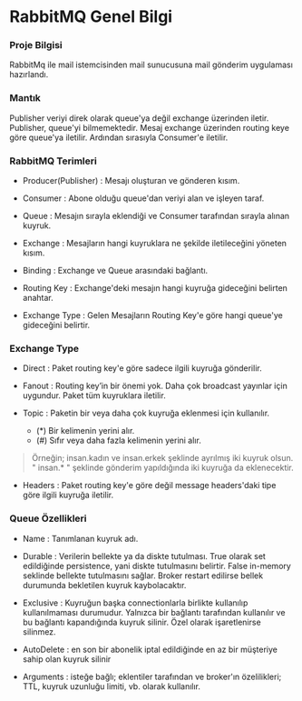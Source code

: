 # RabbitMQ Genel Bilgi

### Proje Bilgisi
RabbitMq ile mail istemcisinden mail sunucusuna mail gönderim uygulaması hazırlandı.

### Mantık
Publisher veriyi direk olarak queue'ya değil exchange üzerinden iletir. Publisher, queue'yi bilmemektedir. Mesaj exchange üzerinden routing keye göre queue'ya iletilir. Ardından sırasıyla Consumer'e iletilir.

### RabbitMQ Terimleri

- Producer(Publisher) : Mesajı oluşturan ve gönderen kısım.

- Consumer : Abone olduğu queue'dan veriyi alan ve işleyen taraf.

- Queue : Mesajın sırayla eklendiği ve Consumer tarafından sırayla alınan kuyruk.

- Exchange : Mesajların hangi kuyruklara ne şekilde iletileceğini yöneten kısım.

- Binding : Exchange ve Queue arasındaki bağlantı.

- Routing Key : Exchange'deki mesajın hangi kuyruğa gideceğini belirten anahtar.

- Exchange Type : Gelen Mesajların Routing Key'e göre hangi queue'ye gideceğini belirtir.

### Exchange Type

- Direct : Paket routing key'e göre sadece ilgili kuyruğa gönderilir. 

- Fanout : Routing key’in bir önemi yok. Daha çok broadcast yayınlar için uygundur. Paket tüm kuyruklara iletilir.

- Topic : Paketin bir veya daha çok kuyruğa eklenmesi için kullanılır. 
	- (*) Bir kelimenin yerini alır.
	- (#) Sıfır veya daha fazla kelimenin yerini alır.
> Örneğin; insan.kadın ve insan.erkek şeklinde ayrılmış iki kuyruk olsun. " insan.* " şeklinde gönderim yapıldığında iki kuyruğa da eklenecektir.

- Headers : Paket routing key'e göre değil message headers'daki tipe göre ilgili kuyruğa iletilir.


### Queue Özellikleri

- Name : Tanımlanan kuyruk adı.

- Durable : Verilerin bellekte ya da diskte tutulması. True olarak set edildiğinde persistence, yani diskte tutulmasını belirtir. False in-memory seklinde bellekte tutulmasını sağlar. Broker restart edilirse bellek durumunda bekletilen kuyruk kaybolacaktır.

- Exclusive : Kuyruğun başka connectionlarla birlikte kullanılıp kullanılmaması durumudur. Yalnızca bir bağlantı tarafından kullanılır ve bu bağlantı kapandığında kuyruk silinir. Özel olarak işaretlenirse silinmez.

- AutoDelete : en son bir abonelik iptal edildiğinde en az bir müşteriye sahip olan kuyruk silinir

- Arguments : isteğe bağlı; eklentiler tarafından ve broker'ın özelilikleri; TTL, kuyruk uzunluğu limiti, vb. olarak kullanılır.
